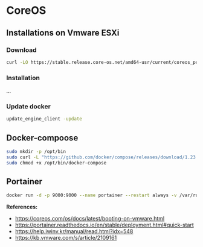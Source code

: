 # CoreOS

## Installations on Vmware ESXi

### Download

```sh
curl -LO https://stable.release.core-os.net/amd64-usr/current/coreos_production_vmware_ova.ova
```

### Installation

...

### Update docker

```sh
update_engine_client -update
```

## Docker-compoose

```sh
sudo mkdir -p /opt/bin
sudo curl -L "https://github.com/docker/compose/releases/download/1.23.2/docker-compose-$(uname -s)-$(uname -m)" -o /opt/bin/docker-compose
sudo chmod +x /opt/bin/docker-compose
```

## Portainer

```sh
docker run -d -p 9000:9000 --name portainer --restart always -v /var/run/docker.sock:/var/run/docker.sock -v portainer_data:/data portainer/portainer
```

**References:**

* https://coreos.com/os/docs/latest/booting-on-vmware.html
* https://portainer.readthedocs.io/en/stable/deployment.html#quick-start
* https://help.iwinv.kr/manual/read.html?idx=548
* https://kb.vmware.com/s/article/2109161

